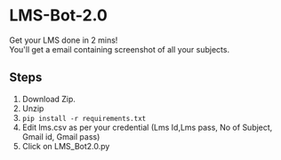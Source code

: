 # LMS-Bot-2.0
Get your LMS done in 2 mins! <br/>
You'll get a email containing screenshot of all your subjects.
## Steps
1. Download Zip.
2. Unzip
3. `pip install -r requirements.txt`
4. Edit lms.csv as per your credential (Lms Id,Lms pass, No of Subject, Gmail id, Gmail pass)
5. Click on LMS_Bot2.0.py
